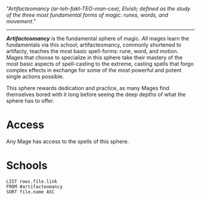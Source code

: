 *"Artifacteomancy (ar-teh-fakt-TEO-man-cee), Elvish; defined as the study of the three most fundamental forms of magic: runes, words, and movement."*
- - -
***Artifacteomancy*** is the fundamental sphere of magic. *All* mages learn the fundamentals via this school; artifacteomancy, commonly shortened to artifacty, teaches the most basic spell-forms: rune, word, and motion. Mages that choose to specialize in this sphere take their mastery of the most basic aspects of spell-casting to the extreme, casting spells that forgo complex effects in exchange for some of the most powerful and potent single actions possible. 

This sphere rewards dedication and practice, as many Mages find themselves bored with it long before seeing the deep depths of what the sphere has to offer. 
# Access
Any Mage has access to the spells of this sphere. 
# Schools
```dataview
LIST rows.file.link
FROM #artifacteomancy 
SORT file.name ASC
```